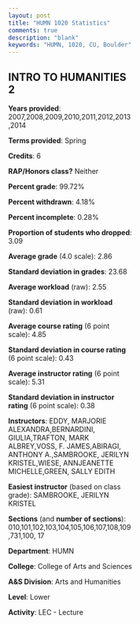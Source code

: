 ```yaml
---
layout: post
title: "HUMN 1020 Statistics"
comments: true
description: "blank"
keywords: "HUMN, 1020, CU, Boulder"
--- 
```

<head>
<script src="https://ajax.googleapis.com/ajax/libs/jquery/2.1.3/jquery.min.js"></script>
<script src="https://dl.dropboxusercontent.com/s/pc42nxpaw1ea4o9/highcharts.js?dl=0"></script>
<!-- <script src="../assets/js/highcharts.js"></script> -->
<style type="text/css">@font-face {
	font-family: "Bebas Neue";
	src: url(https://www.filehosting.org/file/details/544349/BebasNeue%20Regular.otf) format("opentype");
	}
	h1.Bebas { 
		font-family: "Bebas Neue", Verdana, Tahoma;
	}
</style>
</head>
<body>
	<div id="container" style="float: right; width: 45%; height: 88%; margin-left: 2.5%; margin-right: 2.5%;"></div>
	<script language="JavaScript">
		$(document).ready(function() {
		var chart = {type: 'column'};
		var title = {text: 'Grade Distribution'};
		var xAxis = {categories: ['A','B','C','D','F'],crosshair: true};
		var yAxis = {min: 0,title: {text: 'Percentage'}};
		var tooltip = {headerFormat: '<center><b><span style="font-size:20px">{point.key}</span></b></center>',
		               pointFormat: '<td style="padding:0"><b>{point.y:.1f}%</b></td>',
		               footerFormat: '</table>',shared: true,useHTML: true};
		var plotOptions = {column: {pointPadding: 0.0,borderWidth: 0}};  
		var credits = {enabled: false};var series= [{name: 'Percent',data: [30.95,43.92,17.99,3.93,3.2,]}];
		var json = {};
		json.chart = chart;
		json.title = title;
		json.tooltip = tooltip;
		json.xAxis = xAxis;
		json.yAxis = yAxis;  
		json.series = series;
		json.plotOptions = plotOptions;  
		json.credits = credits;
		$('#container').highcharts(json);
	});
	</script>
</body>
			   
## INTRO TO HUMANITIES 2

**Years provided**: 2007,2008,2009,2010,2011,2012,2013,2014

**Terms provided**: Spring

**Credits**: 6

**RAP/Honors class?** Neither

**Percent grade**: 99.72%

**Percent withdrawn**: 4.18%

**Percent incomplete**: 0.28%

**Proportion of students who dropped**: 3.09

**Average grade** (4.0 scale): 2.86

**Standard deviation in grades**: 23.68

**Average workload** (raw): 2.55

**Standard deviation in workload** (raw): 0.61

**Average course rating** (6 point scale): 4.85

**Standard deviation in course rating** (6 point scale): 0.43

**Average instructor rating** (6 point scale): 5.31

**Standard deviation in instructor rating** (6 point scale): 0.38

**Instructors**: EDDY, MARJORIE ALEXANDRA,BERNARDINI, GIULIA,TRAFTON, MARK ALBREY,VOSS, F. JAMES,ABIRAGI, ANTHONY A.,SAMBROOKE, JERILYN KRISTEL,WIESE, ANNJEANETTE MICHELLE,GREEN, SALLY EDITH

**Easiest instructor** (based on class grade): SAMBROOKE, JERILYN KRISTEL

**Sections** (and **number of sections**): 010,101,102,103,104,105,106,107,108,109,731,100, 17

**Department**: HUMN

**College**: College of Arts and Sciences

**A&S Division**: Arts and Humanities

**Level**: Lower

**Activity**: LEC - Lecture